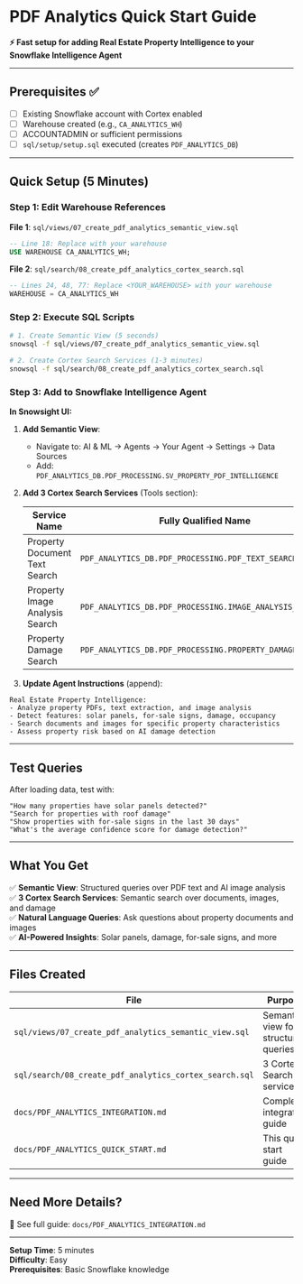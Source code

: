 # PDF Analytics Quick Start Guide

**⚡ Fast setup for adding Real Estate Property Intelligence to your Snowflake Intelligence Agent**

---

## Prerequisites ✅

- [ ] Existing Snowflake account with Cortex enabled
- [ ] Warehouse created (e.g., `CA_ANALYTICS_WH`)
- [ ] ACCOUNTADMIN or sufficient permissions
- [ ] `sql/setup/setup.sql` executed (creates `PDF_ANALYTICS_DB`)

---

## Quick Setup (5 Minutes)

### Step 1: Edit Warehouse References

**File 1**: `sql/views/07_create_pdf_analytics_semantic_view.sql`
```sql
-- Line 18: Replace with your warehouse
USE WAREHOUSE CA_ANALYTICS_WH;
```

**File 2**: `sql/search/08_create_pdf_analytics_cortex_search.sql`
```sql
-- Lines 24, 48, 77: Replace <YOUR_WAREHOUSE> with your warehouse
WAREHOUSE = CA_ANALYTICS_WH
```

### Step 2: Execute SQL Scripts

```bash
# 1. Create Semantic View (5 seconds)
snowsql -f sql/views/07_create_pdf_analytics_semantic_view.sql

# 2. Create Cortex Search Services (1-3 minutes)
snowsql -f sql/search/08_create_pdf_analytics_cortex_search.sql
```

### Step 3: Add to Snowflake Intelligence Agent

**In Snowsight UI:**

1. **Add Semantic View**:
   - Navigate to: AI & ML → Agents → Your Agent → Settings → Data Sources
   - Add: `PDF_ANALYTICS_DB.PDF_PROCESSING.SV_PROPERTY_PDF_INTELLIGENCE`

2. **Add 3 Cortex Search Services** (Tools section):
   
   | Service Name | Fully Qualified Name |
   |-------------|---------------------|
   | Property Document Text Search | `PDF_ANALYTICS_DB.PDF_PROCESSING.PDF_TEXT_SEARCH` |
   | Property Image Analysis Search | `PDF_ANALYTICS_DB.PDF_PROCESSING.IMAGE_ANALYSIS_SEARCH` |
   | Property Damage Search | `PDF_ANALYTICS_DB.PDF_PROCESSING.PROPERTY_DAMAGE_SEARCH` |

3. **Update Agent Instructions** (append):
```
Real Estate Property Intelligence:
- Analyze property PDFs, text extraction, and image analysis
- Detect features: solar panels, for-sale signs, damage, occupancy
- Search documents and images for specific property characteristics
- Assess property risk based on AI damage detection
```

---

## Test Queries

After loading data, test with:

```
"How many properties have solar panels detected?"
"Search for properties with roof damage"
"Show properties with for-sale signs in the last 30 days"
"What's the average confidence score for damage detection?"
```

---

## What You Get

✅ **Semantic View**: Structured queries over PDF text and AI image analysis  
✅ **3 Cortex Search Services**: Semantic search over documents, images, and damage  
✅ **Natural Language Queries**: Ask questions about property documents and images  
✅ **AI-Powered Insights**: Solar panels, damage, for-sale signs, and more  

---

## Files Created

| File | Purpose |
|------|---------|
| `sql/views/07_create_pdf_analytics_semantic_view.sql` | Semantic view for structured queries |
| `sql/search/08_create_pdf_analytics_cortex_search.sql` | 3 Cortex Search services |
| `docs/PDF_ANALYTICS_INTEGRATION.md` | Complete integration guide |
| `docs/PDF_ANALYTICS_QUICK_START.md` | This quick start guide |

---

## Need More Details?

📖 See full guide: `docs/PDF_ANALYTICS_INTEGRATION.md`

---

**Setup Time**: 5 minutes  
**Difficulty**: Easy  
**Prerequisites**: Basic Snowflake knowledge

